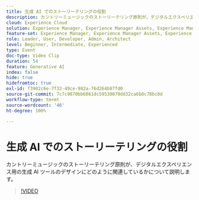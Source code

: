 ```yaml
---
title: 生成 AI でのストーリーテリングの役割
description: カントリーミュージックのストーリーテリング原則が、デジタルエクスペリエンス用の生成 AI ツールのデザインにどのように関連しているかについて説明します。
cloud: Experience Cloud
solution: Experience Manager, Experience Manager Assets, Experience Manager Forms, Experience Manager Sites
feature-set: Experience Manager, Experience Manager Assets, Experience Manager Forms, Experience Manager Sites
role: Leader, User, Developer, Admin, Architect
level: Beginner, Intermediate, Experienced
type: Event
doc-type: Video Clip
duration: 54
feature: Generative AI
index: false
hide: true
hidefromtoc: true
exl-id: f3902c6e-7f32-49ce-982a-76d264b87fd0
source-git-commit: 7c7c9070bb6061dc59530070dd32ca6b8c78bc8d
workflow-type: tm+mt
source-wordcount: '46'
ht-degree: 100%

---
```


# 生成 AI でのストーリーテリングの役割

カントリーミュージックのストーリーテリング原則が、デジタルエクスペリエンス用の生成 AI ツールのデザインにどのように関連しているかについて説明します。

>[!VIDEO](https://video.tv.adobe.com/v/3462010/?learn=on&enablevpops&captions=jpn)
